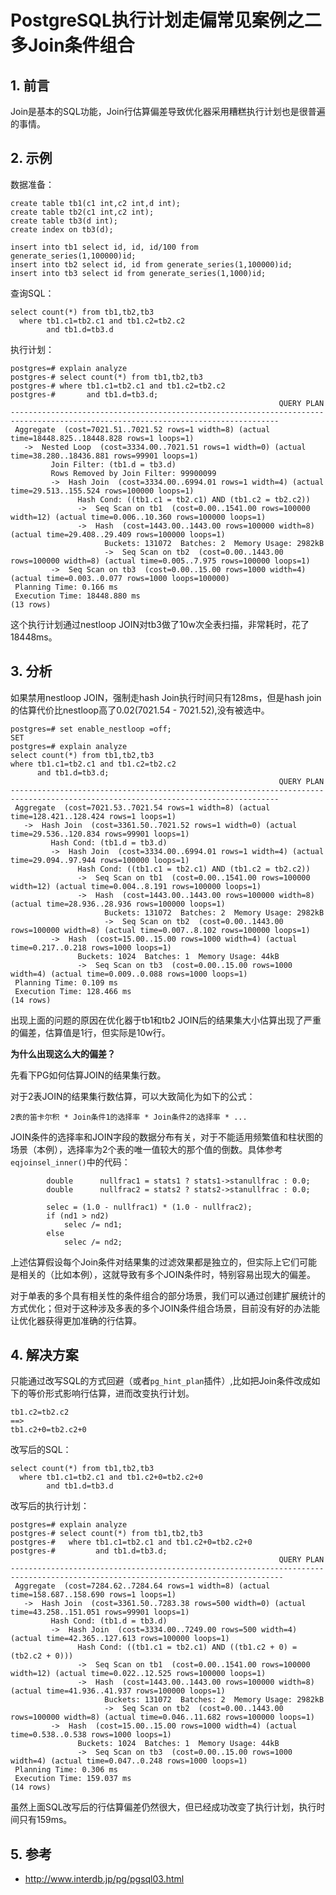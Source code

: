 # PostgreSQL执行计划走偏常见案例之二多Join条件组合



## 1. 前言

Join是基本的SQL功能，Join行估算偏差导致优化器采用糟糕执行计划也是很普遍的事情。



## 2. 示例

数据准备：

```
create table tb1(c1 int,c2 int,d int);
create table tb2(c1 int,c2 int);
create table tb3(d int);
create index on tb3(d);

insert into tb1 select id, id, id/100 from generate_series(1,100000)id;
insert into tb2 select id, id from generate_series(1,100000)id;
insert into tb3 select id from generate_series(1,1000)id;
```



查询SQL：

```
select count(*) from tb1,tb2,tb3
  where tb1.c1=tb2.c1 and tb1.c2=tb2.c2
        and tb1.d=tb3.d
```



执行计划：

```
postgres=# explain analyze
postgres-# select count(*) from tb1,tb2,tb3
postgres-# where tb1.c1=tb2.c1 and tb1.c2=tb2.c2
postgres-#       and tb1.d=tb3.d;
                                                            QUERY PLAN
----------------------------------------------------------------------------------------------------------------------------------
 Aggregate  (cost=7021.51..7021.52 rows=1 width=8) (actual time=18448.825..18448.828 rows=1 loops=1)
   ->  Nested Loop  (cost=3334.00..7021.51 rows=1 width=0) (actual time=38.280..18436.881 rows=99901 loops=1)
         Join Filter: (tb1.d = tb3.d)
         Rows Removed by Join Filter: 99900099
         ->  Hash Join  (cost=3334.00..6994.01 rows=1 width=4) (actual time=29.513..155.524 rows=100000 loops=1)
               Hash Cond: ((tb1.c1 = tb2.c1) AND (tb1.c2 = tb2.c2))
               ->  Seq Scan on tb1  (cost=0.00..1541.00 rows=100000 width=12) (actual time=0.006..10.360 rows=100000 loops=1)
               ->  Hash  (cost=1443.00..1443.00 rows=100000 width=8) (actual time=29.408..29.409 rows=100000 loops=1)
                     Buckets: 131072  Batches: 2  Memory Usage: 2982kB
                     ->  Seq Scan on tb2  (cost=0.00..1443.00 rows=100000 width=8) (actual time=0.005..7.975 rows=100000 loops=1)
         ->  Seq Scan on tb3  (cost=0.00..15.00 rows=1000 width=4) (actual time=0.003..0.077 rows=1000 loops=100000)
 Planning Time: 0.166 ms
 Execution Time: 18448.880 ms
(13 rows)
```

这个执行计划通过nestloop JOIN对tb3做了10w次全表扫描，非常耗时，花了18448ms。



## 3. 分析

如果禁用nestloop JOIN，强制走hash Join执行时间只有128ms，但是hash join的估算代价比nestloop高了0.02(7021.54 - 7021.52),没有被选中。

```
postgres=# set enable_nestloop =off;
SET
postgres=# explain analyze
select count(*) from tb1,tb2,tb3
where tb1.c1=tb2.c1 and tb1.c2=tb2.c2
      and tb1.d=tb3.d;
                                                            QUERY PLAN
----------------------------------------------------------------------------------------------------------------------------------
 Aggregate  (cost=7021.53..7021.54 rows=1 width=8) (actual time=128.421..128.424 rows=1 loops=1)
   ->  Hash Join  (cost=3361.50..7021.52 rows=1 width=0) (actual time=29.536..120.834 rows=99901 loops=1)
         Hash Cond: (tb1.d = tb3.d)
         ->  Hash Join  (cost=3334.00..6994.01 rows=1 width=4) (actual time=29.094..97.944 rows=100000 loops=1)
               Hash Cond: ((tb1.c1 = tb2.c1) AND (tb1.c2 = tb2.c2))
               ->  Seq Scan on tb1  (cost=0.00..1541.00 rows=100000 width=12) (actual time=0.004..8.191 rows=100000 loops=1)
               ->  Hash  (cost=1443.00..1443.00 rows=100000 width=8) (actual time=28.936..28.936 rows=100000 loops=1)
                     Buckets: 131072  Batches: 2  Memory Usage: 2982kB
                     ->  Seq Scan on tb2  (cost=0.00..1443.00 rows=100000 width=8) (actual time=0.007..8.102 rows=100000 loops=1)
         ->  Hash  (cost=15.00..15.00 rows=1000 width=4) (actual time=0.217..0.218 rows=1000 loops=1)
               Buckets: 1024  Batches: 1  Memory Usage: 44kB
               ->  Seq Scan on tb3  (cost=0.00..15.00 rows=1000 width=4) (actual time=0.009..0.088 rows=1000 loops=1)
 Planning Time: 0.109 ms
 Execution Time: 128.466 ms
(14 rows)
```



出现上面的问题的原因在优化器于tb1和tb2 JOIN后的结果集大小估算出现了严重的偏差，估算值是1行，但实际是10w行。



**为什么出现这么大的偏差？**

先看下PG如何估算JOIN的结果集行数。

对于2表JOIN的结果集行数估算，可以大致简化为如下的公式：

```
2表的笛卡尔积 * Join条件1的选择率 * Join条件2的选择率 * ...
```

JOIN条件的选择率和JOIN字段的数据分布有关，对于不能适用频繁值和柱状图的场景（本例），选择率为2个表的唯一值较大的那个值的倒数。具体参考`eqjoinsel_inner()`中的代码：

```
		double		nullfrac1 = stats1 ? stats1->stanullfrac : 0.0;
		double		nullfrac2 = stats2 ? stats2->stanullfrac : 0.0;

		selec = (1.0 - nullfrac1) * (1.0 - nullfrac2);
		if (nd1 > nd2)
			selec /= nd1;
		else
			selec /= nd2;
```

上述估算假设每个Join条件对结果集的过滤效果都是独立的，但实际上它们可能是相关的（比如本例），这就导致有多个JOIN条件时，特别容易出现大的偏差。

对于单表的多个具有相关性的条件组合的部分场景，我们可以通过创建扩展统计的方式优化；但对于这种涉及多表的多个JOIN条件组合场景，目前没有好的办法能让优化器获得更加准确的行估算。



## 4. 解决方案

只能通过改写SQL的方式回避（或者`pg_hint_plan`插件）,比如把Join条件改成如下的等价形式影响行估算，进而改变执行计划。

```
tb1.c2=tb2.c2
==>
tb1.c2+0=tb2.c2+0
```

改写后的SQL：

```
select count(*) from tb1,tb2,tb3
  where tb1.c1=tb2.c1 and tb1.c2+0=tb2.c2+0
        and tb1.d=tb3.d
```

改写后的执行计划：

```
postgres=# explain analyze
postgres-# select count(*) from tb1,tb2,tb3
postgres-#   where tb1.c1=tb2.c1 and tb1.c2+0=tb2.c2+0
postgres-#         and tb1.d=tb3.d;
                                                            QUERY PLAN
-----------------------------------------------------------------------------------------------------------------------------------
 Aggregate  (cost=7284.62..7284.64 rows=1 width=8) (actual time=158.687..158.690 rows=1 loops=1)
   ->  Hash Join  (cost=3361.50..7283.38 rows=500 width=0) (actual time=43.258..151.051 rows=99901 loops=1)
         Hash Cond: (tb1.d = tb3.d)
         ->  Hash Join  (cost=3334.00..7249.00 rows=500 width=4) (actual time=42.365..127.613 rows=100000 loops=1)
               Hash Cond: ((tb1.c1 = tb2.c1) AND ((tb1.c2 + 0) = (tb2.c2 + 0)))
               ->  Seq Scan on tb1  (cost=0.00..1541.00 rows=100000 width=12) (actual time=0.022..12.525 rows=100000 loops=1)
               ->  Hash  (cost=1443.00..1443.00 rows=100000 width=8) (actual time=41.936..41.937 rows=100000 loops=1)
                     Buckets: 131072  Batches: 2  Memory Usage: 2982kB
                     ->  Seq Scan on tb2  (cost=0.00..1443.00 rows=100000 width=8) (actual time=0.046..11.682 rows=100000 loops=1)
         ->  Hash  (cost=15.00..15.00 rows=1000 width=4) (actual time=0.538..0.538 rows=1000 loops=1)
               Buckets: 1024  Batches: 1  Memory Usage: 44kB
               ->  Seq Scan on tb3  (cost=0.00..15.00 rows=1000 width=4) (actual time=0.047..0.248 rows=1000 loops=1)
 Planning Time: 0.306 ms
 Execution Time: 159.037 ms
(14 rows)
```

虽然上面SQL改写后的行估算偏差仍然很大，但已经成功改变了执行计划，执行时间只有159ms。



## 5. 参考

- http://www.interdb.jp/pg/pgsql03.html
